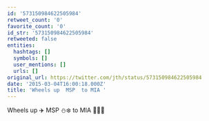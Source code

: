 ```yaml
---
id: '573150984622505984'
retweet_count: '0'
favorite_count: '0'
id_str: '573150984622505984'
retweeted: false
entities:
  hashtags: []
  symbols: []
  user_mentions: []
  urls: []
original_url: https://twitter.com/jth/status/573150984622505984
date: '2015-03-04T16:00:18.000Z'
title: 'Wheels up  MSP  to MIA '
---
```


Wheels up ✈️ MSP ⛄️❄️ to MIA 🐠🐊🌴